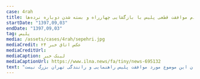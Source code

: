 ```yaml
---
case: 4rah
title: عدم موافقت قطعی پلیس با بازگشایی چهارراه و بسته شدن دوباره نرده‌ها
startDate: "1397,09,03"
endDate: "1397,09,03"
tag: پلیس
media: /assets/cases/4rah/sepehri.jpg
mediaCredit: عکس اتاق خبر ۲۴
mediaCreditUrl:  
mediaCaption: لینک خبر
mediaCaptionUrl: https://www.ilna.news/fa/tiny/news-695132
text: "از متن خبر: سرهنگ سعید سپهری (سرکلانتر مرکز تهران بزرگ) در گفتگو با خبرنگار ایلنا، در واکنش به اظهارات الهام فخاری (عضو شورای شهر تهران) درخصوص بازگشایی خط عابر پیاده در چهارراه‌ ولیعصر گفت: صحبت‌هایی از سوی شهرداری در خصوص بازگشایی خط عابر پیاده در چهارراه‌ ولیعصر شده است که ما به صراحت اعلام کردیم به هیچ عنوان این موضوع مورد موافقت پلیس راهنمایی و رانندگی تهران بزرگ نیست."
---
```

